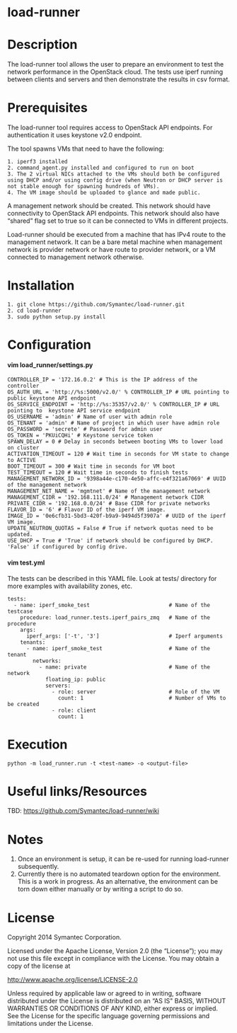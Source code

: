 load-runner
===========

# Description

The load-runner tool allows the user to prepare an environment to test the network performance in the OpenStack cloud. The tests use iperf running between clients and servers and then demonstrate the results in csv format. 

# Prerequisites

The load-runner tool requires access to OpenStack API endpoints. For authentication it uses keystone v2.0 endpoint.

The tool spawns VMs that need to have the following:
```
1. iperf3 installed
2. command_agent.py installed and configured to run on boot
3. The 2 virtual NICs attached to the VMs should both be configured using DHCP and/or using config drive (when Neutron or DHCP server is not stable enough for spawning hundreds of VMs). 
4. The VM image should be uploaded to glance and made public.
```

A management network should be created. This network should have connectivity to OpenStack API endpoints. This network should also have “shared” flag set to true so it can be connected to VMs in different projects.

Load-runner should be executed from a machine that has IPv4 route to the management network. It can be a bare metal machine when management network is provider network or have route to provider network, or a VM connected to management network otherwise.

# Installation

```
1. git clone https://github.com/Symantec/load-runner.git
2. cd load-runner 
3. sudo python setup.py install 
```

# Configuration

#### vim load_runner/settings.py

```
CONTROLLER_IP = '172.16.0.2' # This is the IP address of the controller
OS_AUTH_URL = 'http://%s:5000/v2.0/' % CONTROLLER_IP # URL pointing to public keystone API endpoint
OS_SERVICE_ENDPOINT = 'http://%s:35357/v2.0/' % CONTROLLER_IP # URL pointing to  keystone API service endpoint
OS_USERNAME = 'admin' # Name of user with admin role
OS_TENANT = 'admin' # Name of project in which user have admin role
OS_PASSWORD = 'secrete' # Password for admin user
OS_TOKEN = 'PKUiCQHi' # Keystone service token
SPAWN_DELAY = 0 # Delay in seconds between booting VMs to lower load on cluster
ACTIVATION_TIMEOUT = 120 # Wait time in seconds for VM state to change to ACTIVE
BOOT_TIMEOUT = 300 # Wait time in seconds for VM boot
TEST_TIMEOUT = 120 # Wait time in seconds to finish tests
MANAGEMENT_NETWORK_ID = '9398a44e-c170-4e50-affc-e4f321a67069' # UUID of the management network
MANAGEMENT_NET_NAME = 'mgmtnet' # Name of the management network
MANAGEMENT_CIDR = '192.168.111.0/24' # Management network CIDR
PRIVATE_CIDR = '192.168.0.0/24' # Base CIDR for private networks
FLAVOR_ID = '6' # Flavor ID of the iperf VM image.
IMAGE_ID = '0e6cfb31-5bd3-420f-b9a9-9494d5f3907a' # UUID of the iperf VM image.
UPDATE_NEUTRON_QUOTAS = False # True if network quotas need to be updated.
USE_DHCP = True # 'True' if network should be configured by DHCP. 'False' if configured by config drive.
```

#### vim test.yml
The tests can be described in this YAML file. Look at tests/ directory for more examples with availability zones, etc.
```
tests:
  - name: iperf_smoke_test                         # Name of the testcase
    procedure: load_runner.tests.iperf_pairs_zmq   # Name of the procedure
    args:
      iperf_args: ['-t', '3']                      # Iperf arguments
    tenants:
      - name: iperf_smoke_test                     # Name of the tenant
        networks:
          - name: private                          # Name of the network
            floating_ip: public                    
            servers:
              - role: server                       # Role of the VM
                count: 1                           # Number of VMs to be created
              - role: client
                count: 1
```


# Execution

```
python -m load_runner.run -t <test-name> -o <output-file>
```

# Useful links/Resources

TBD: https://github.com/Symantec/load-runner/wiki

# Notes 

1. Once an environment is setup, it can be re-used for running load-runner subsequently. 
2. Currently there is no automated teardown option for the environment. This is a work in progress. As an alternative, the environment can be torn down either manually or by writing a script to do so.

# License

Copyright 2014 Symantec Corporation.

Licensed under the Apache License, Version 2.0 (the “License”); you may not use this file except in compliance with the License. You may obtain a copy of the license at

http://www.apache.org/license/LICENSE-2.0

Unless required by applicable law or agreed to in writing, software distributed under the License is distributed on an “AS IS" BASIS, WITHOUT WARRANTIES OR CONDITIONS OF ANY KIND, either express or implied. See the License for the specific language governing permissions and limitations under the License.

